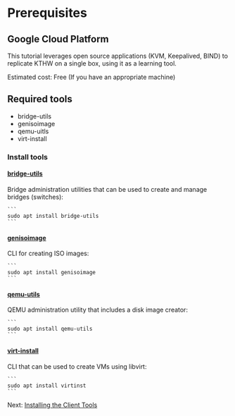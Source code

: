 # Prerequisites

## Google Cloud Platform

This tutorial leverages open source applications (KVM, Keepalived, BIND) to replicate KTHW on a single box, using it as a learning tool.

Estimated cost: Free (If you have an appropriate machine)

## Required tools
* bridge-utils
* genisoimage
* qemu-uitls
* virt-install

### Install tools
  #### [bridge-utils](https://wiki.linuxfoundation.org/networking/bridge)
  Bridge administration utilities that can be used to create and manage bridges (switches):
  
    ```
    sudo apt install bridge-utils
    ```
    
  #### [genisoimage](https://wiki.debian.org/genisoimage)
  CLI for creating ISO images:
  
    ```
    sudo apt install genisoimage
    ```
  #### [qemu-utils](https://packages.debian.org/sid/qemu-utils)
  QEMU administration utility that includes a disk image creator:
  
    ```
    sudo apt install qemu-utils
    ```
  #### [virt-install](https://packages.debian.org/sid/virtinst)
  CLI that can be used to create VMs using libvirt:
  
    ```
    sudo apt install virtinst
    ```

Next: [Installing the Client Tools](02-client-tools.md)
